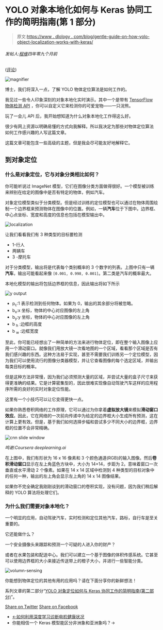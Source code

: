 # YOLO 对象本地化如何与 Keras 协同工作的简明指南(第 1 部分)

> 原文:[https://www . dlology . com/blog/gentle-guide-on-how-yolo-object-localization-works-with-keras/](https://www.dlology.com/blog/gentle-guide-on-how-yolo-object-localization-works-with-keras/)

###### 发帖人:[程维](/blog/author/Chengwei/)四年零九个月前

([评论](/blog/gentle-guide-on-how-yolo-object-localization-works-with-keras/#disqus_thread))

![magnifier](../Images/dab7c220cfa419fe7b8c84a5934c02ce.png)

博士，我们将深入一点，了解 YOLO 物体定位算法是如何工作的。

我见过一些令人印象深刻的对象本地化实时演示。其中一个是带有 [TensorFlow 物体检测 API](https://github.com/tensorflow/models/tree/master/research/object_detection) ，你可以自定义它来检测你的可爱宠物——一只浣熊。

玩了一会儿 API 后，我开始想知道为什么对象本地化工作得这么好。

很少有网上资源以明确易懂的方式向我解释。所以我决定为那些对物体定位算法 如何工作感兴趣的人写这篇文章。

这篇文章可能包含一些高级的主题，但是我会尽可能友好地解释它。

## 到对象定位

### 什么是对象定位，它与对象分类相比如何？

你可能听说过 ImageNet 模型，它们在图像分类方面做得很好。一个模型被训练来辨别在给定的图像中是否有特定的物体，例如汽车。

对象定位模型类似于分类模型。但是经过训练的定位模型也可以通过在物体周围绘制一个边界框来预测物体在图像中的位置。例如，一辆**汽车**位于下图中。边界框、中心点坐标、宽度和高度的信息也包括在模型输出中。

![localization](../Images/06810aba2a149bc9022afd6048b0ce0a.png)

让我们看看我们有 3 种类型的目标要检测

*   1-行人
*   两辆车
*   3 -摩托车

对于分类模型，输出将是代表每个类别概率的 3 个数字的列表。上图中只有一辆**汽车**，输出可能看起来像 `[0.001, 0.998, 0.001]`。第二类是汽车的概率最大。

本地化模型的输出将包括边界框的信息，因此输出将如下所示

![y output](../Images/1f63ee68df82c4172568b45266660d47.png)

*   p<sub>c</sub>:1 表示检测到任何物体。如果为 0，输出的其余部分将被忽略。
*   <g class="gr_ gr_83 gr-alert gr_spell gr_inline_cards gr_run_anim ContextualSpelling ins-del multiReplace" id="83" data-gr-id="83">b</g><sub><g class="gr_ gr_83 gr-alert gr_spell gr_inline_cards gr_disable_anim_appear ContextualSpelling ins-del multiReplace" id="83" data-gr-id="83">x</g></sub>:x 坐标，物体的中心对应图像的左上角
*   <g class="gr_ gr_129 gr-alert gr_gramm gr_inline_cards gr_run_anim Punctuation only-del replaceWithoutSep" id="129" data-gr-id="129">b</g><sub><g class="gr_ gr_129 gr-alert gr_gramm gr_inline_cards gr_disable_anim_appear Punctuation only-del replaceWithoutSep" id="129" data-gr-id="129">y</g></sub><g class="gr_ gr_129 gr-alert gr_gramm gr_inline_cards gr_disable_anim_appear Punctuation only-del replaceWithoutSep" id="129" data-gr-id="129">:</g>y 坐标，物体的中心对应图像的左上角
*   <g class="gr_ gr_84 gr-alert gr_spell gr_inline_cards gr_run_anim ContextualSpelling ins-del multiReplace" id="84" data-gr-id="84">b</g> <sub><g class="gr_ gr_84 gr-alert gr_spell gr_inline_cards gr_disable_anim_appear ContextualSpelling ins-del multiReplace" id="84" data-gr-id="84">h</g></sub> :边框的高度
*   <g class="gr_ gr_85 gr-alert gr_spell gr_inline_cards gr_run_anim ContextualSpelling ins-del multiReplace" id="85" data-gr-id="85">b</g> <sub><g class="gr_ gr_85 gr-alert gr_spell gr_inline_cards gr_disable_anim_appear ContextualSpelling ins-del multiReplace" id="85" data-gr-id="85">w</g></sub> :边框宽度

至此，你可能已经想出了一种简单的方法来进行物体定位，即在整个输入图像上应用一个滑动窗口。就像我们用放大镜一次看地图的一个区域，看看那个区域是否有我们感兴趣的东西。这种方法易于实现，甚至不需要我们训练另一个定位模型，因为我们可以使用流行的图像分类器模型，并让它查看图像的每个选定区域，并输出每类目标的概率。

但是这种方法非常慢，因为我们必须预测大量的区域，并尝试大量的盒子尺寸来获得更准确的结果。它是计算密集型的，因此很难实现像自动驾驶汽车这样的应用程序所需的良好的实时对象定位性能。

这里有一个小技巧可以让它变得更快一点。

如果你熟悉卷积网络的工作原理，它可以通过为你拿着**虚拟放大镜**来模拟**滑动窗口效应**。因此，它在网络的一次前向传递中为给定的边界框大小生成所有预测，这在计算上更有效。但是，基于我们如何选择步幅和尝试多少不同大小的边界框，边界框的位置不会非常精确。

![cnn slide window](../Images/dce048c25735d51110a2fcfedd19c731.png)

*鸣谢:Coursera deeplearning.ai*

在上图中，我们有形状为 16 x 16 像素和 3 个颜色通道(RGB)的输入图像。然后**卷积滑动窗口**显示在左上角蓝色方块中，大小为 14×14，步距为 2。意味着窗口一次垂直或水平滑动 2 个像素。如果在 14 x 14 区域中检测到 4 种类型的目标对象中的任何一种，输出的左上角会显示左上角的 14 x 14 图像结果。

如果你不完全确定我刚刚谈到的滑动窗口的卷积实现，没有问题，因为我们稍后解释的 YOLO 算法将处理它们。

### 为什么我们需要对象本地化？

一个明显的应用，自动驾驶汽车，实时检测和定位其他汽车，路标，自行车是至关重要的。

它还能做什么？

一个安全摄像头来跟踪和预测一个可疑的人进入你的财产？

或者在水果包装和配送中心。我们可以建立一个基于图像的体积传感系统。它甚至可以使用边界框的大小来接近传送带上的橙子大小，并进行一些智能分类。

![volumn-sensing](../Images/6f266a016d1183f86fbe63be725d440b.png)

你能想到物体定位的其他有用的应用吗？请在下面分享你的新鲜想法！

系列文章的第二部分“[YOLO 对象定位如何与 Keras 协同工作的简明指南(第二部分)](https://www.dlology.com/blog/gentle-guide-on-how-yolo-object-localization-works-with-keras-part-2/)”。

[Share on Twitter](https://twitter.com/intent/tweet?url=https%3A//www.dlology.com/blog/gentle-guide-on-how-yolo-object-localization-works-with-keras/&text=Gentle%20guide%20on%20how%20YOLO%20Object%20Localization%20works%20with%20Keras%20%28Part%201%29) [Share on Facebook](https://www.facebook.com/sharer/sharer.php?u=https://www.dlology.com/blog/gentle-guide-on-how-yolo-object-localization-works-with-keras/)

*   [←如何利用深度学习诊断电机健康状况](/blog/try-this-model-to-quickly-tell-if-it-is-a-faulty-motor-by-listening/)
*   你能相信一个 Keras 模型能区分非洲象和亚洲象吗？→